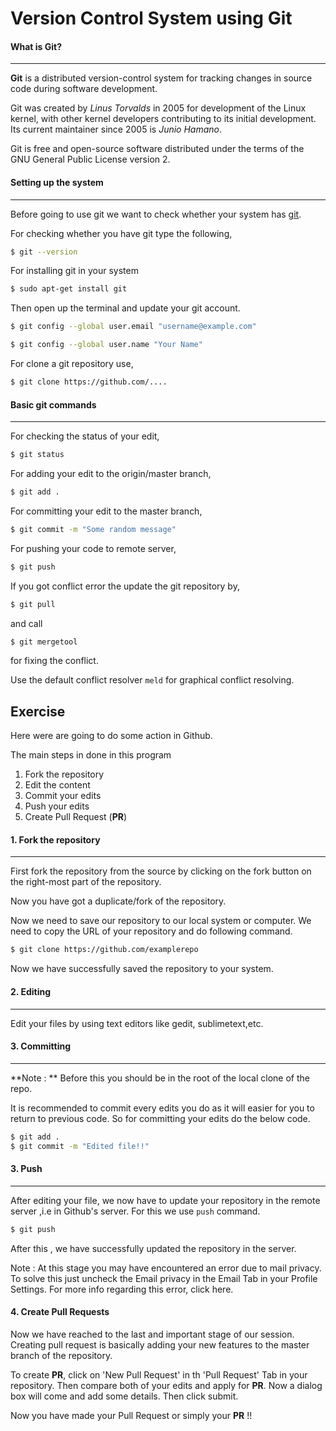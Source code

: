 # Version Control System using Git

#### What is Git?

-----

**Git** is  a distributed version-control system for tracking changes in source code during software development. 

Git was created by _Linus Torvalds_ in 2005 for development of the Linux kernel, with other kernel developers contributing to its initial development. Its current maintainer since 2005 is _Junio Hamano_. 

Git is free and open-source software distributed under the terms of the GNU General Public License version 2.



#### Setting up the system

------

Before going to use git we want  to check whether your system has [git](https://git-scm.com/).

For checking whether you have git type the following,

```bash
$ git --version
```

For installing git in your system

```bash
$ sudo apt-get install git
```

Then open up the terminal and update your git account.

```bash
$ git config --global user.email "username@example.com"

$ git config --global user.name "Your Name"
```

For clone a git repository use,

```bash
$ git clone https://github.com/....
```

#### Basic git commands

------

For checking the status of your edit,

```bash
$ git status
```



For adding your edit to the origin/master branch,

```bash
$ git add .
```



For committing your edit to the master branch,

```bash
$ git commit -m "Some random message"
```



For pushing your code to remote server,

```bash
$ git push
```



If you got conflict error the update the git repository by,

```bash
$ git pull
```

and call 

```bash
$ git mergetool
```

for fixing the conflict.

Use the default conflict resolver ``meld`` for graphical conflict resolving.

## Exercise

Here were are going to do some action in Github.

The main steps in done in this program

1. Fork the repository
2. Edit the content
3. Commit your edits
4. Push your edits
5. Create Pull Request (**PR**)

#### 1. Fork the repository

------

First fork the repository from the source  by clicking on the fork button on the right-most part of the repository.

Now you have got a duplicate/fork of the repository.

Now we need to save our repository to our local system or computer. We need to copy the URL of your repository and do following command.

```bash
$ git clone https://github.com/examplerepo
```

Now we have successfully saved the repository to your system.

#### 2. Editing

------

Edit your files by using text editors like gedit, sublimetext,etc.

#### 3. Committing

----

**Note : ** Before this you should be in the root of the local clone of the repo.

It is recommended to commit every edits you do as it will easier for you to return to previous code. So for committing your edits do the below code.

```bash
$ git add .
$ git commit -m "Edited file!!"
```

#### 3. Push

------

After editing your file, we now have to update your repository in the remote server ,i.e in Github's server. For this we use ``push`` command.

```bash
$ git push
```

After this , we have successfully updated the repository in the server.

Note : At this stage you may have encountered an error due to mail privacy. To solve this just uncheck the Email privacy in the Email Tab in your Profile Settings. For more info regarding this error, click here.

#### 4. Create Pull Requests

Now we have reached to the last and important stage of our session. Creating  pull request is basically adding your new features to the master branch of the repository.

To create **PR**, click on 'New Pull Request' in th 'Pull Request' Tab in your repository. Then compare both of your edits and apply for **PR**. Now a dialog box will come and add some details. Then click submit.

Now you have made your Pull Request or simply your **PR** !!

## 